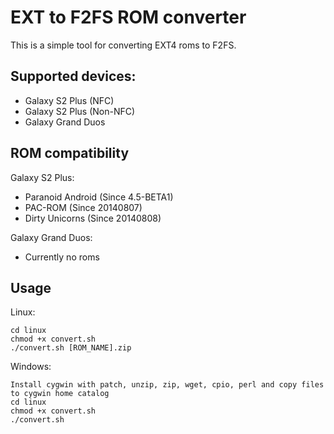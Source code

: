 EXT to F2FS ROM converter
=============
This is a simple tool for converting EXT4 roms to F2FS.

Supported devices:
-----
* Galaxy S2 Plus (NFC)
* Galaxy S2 Plus (Non-NFC)
* Galaxy Grand Duos

ROM compatibility
-----
Galaxy S2 Plus:
* Paranoid Android (Since 4.5-BETA1)
* PAC-ROM (Since 20140807)
* Dirty Unicorns (Since 20140808)

Galaxy Grand Duos:
* Currently no roms

Usage
-----
Linux:

    cd linux
    chmod +x convert.sh
    ./convert.sh [ROM_NAME].zip

Windows:

    Install cygwin with patch, unzip, zip, wget, cpio, perl and copy files to cygwin home catalog
    cd linux
    chmod +x convert.sh
    ./convert.sh
